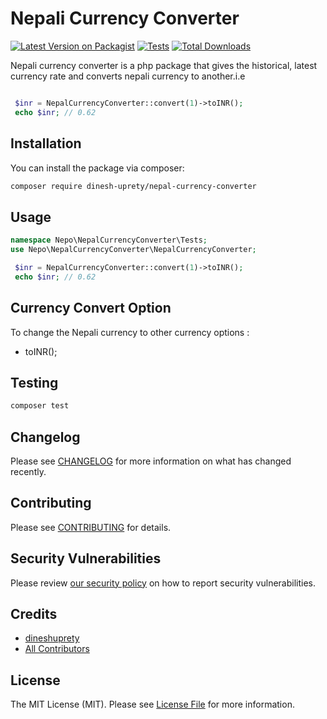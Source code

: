 
# Nepali Currency Converter

[![Latest Version on Packagist](https://img.shields.io/packagist/v/dinesh-uprety/nepal-currency-converter.svg?style=flat-square)](https://packagist.org/packages/dinesh-uprety/nepal-currency-converter)
[![Tests](https://github.com/dinesh-uprety/nepal-currency-converter/actions/workflows/run-tests.yml/badge.svg?branch=main)](https://github.com/dinesh-uprety/nepal-currency-converter/actions/workflows/run-tests.yml)
[![Total Downloads](https://img.shields.io/packagist/dt/dinesh-uprety/nepal-currency-converter.svg?style=flat-square)](https://packagist.org/packages/dinesh-uprety/nepal-currency-converter)

Nepali currency converter is a php package that gives the historical, latest currency rate and converts nepali currency to another.i.e
```php

 $inr = NepalCurrencyConverter::convert(1)->toINR();
 echo $inr; // 0.62

```

## Installation

You can install the package via composer:

```bash
composer require dinesh-uprety/nepal-currency-converter
```

## Usage

```php
namespace Nepo\NepalCurrencyConverter\Tests;
use Nepo\NepalCurrencyConverter\NepalCurrencyConverter;

 $inr = NepalCurrencyConverter::convert(1)->toINR();
 echo $inr; // 0.62

```
## Currency Convert Option
To change the Nepali currency to other currency options : 
* toINR();

## Testing

```bash
composer test
```

## Changelog

Please see [CHANGELOG](CHANGELOG.md) for more information on what has changed recently.

## Contributing

Please see [CONTRIBUTING](https://github.com/spatie/.github/blob/main/CONTRIBUTING.md) for details.

## Security Vulnerabilities

Please review [our security policy](../../security/policy) on how to report security vulnerabilities.

## Credits

- [dineshuprety](https://github.com/dineshuprety)
- [All Contributors](../../contributors)

## License

The MIT License (MIT). Please see [License File](LICENSE.md) for more information.
